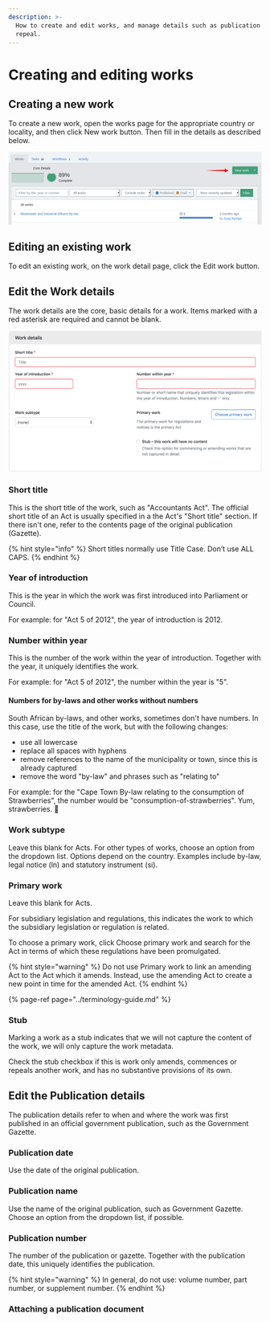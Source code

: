 ```yaml
---
description: >-
  How to create and edit works, and manage details such as publication and
  repeal.
---
```


# Creating and editing works

## Creating a new work

To create a new work, open the works page for the appropriate country or locality, and then click New work button. Then fill in the details as described below.

![](../.gitbook/assets/new-work-button.png)

## Editing an existing work

To edit an existing work, on the work detail page, click the Edit work button.

## Edit the Work details

The work details are the core, basic details for a work. Items marked with a red asterisk are required and cannot be blank.

![](../.gitbook/assets/new-work.png)

### Short title

This is the short title of the work, such as "Accountants Act". The official short title of an Act is usually specified in a the Act's "Short title" section. If there isn't one, refer to the contents page of the original publication \(Gazette\). 

{% hint style="info" %}
Short titles normally use Title Case. Don’t use ALL CAPS.
{% endhint %}

### Year of introduction

This is the year in which  the work was first introduced into Parliament or Council.

For example: for "Act 5 of 2012", the year of introduction is 2012.

### Number within year

This is the number of the work within the year of introduction. Together with the year, it uniquely identifies the work.

For example: for "Act 5 of 2012", the number within the year is "5".

#### Numbers for by-laws and other works without numbers

South African by-laws, and other works, sometimes don't have numbers. In this case, use the title of the work, but with the following changes:

* use all lowercase
* replace all spaces with hyphens
* remove references to the name of the municipality or town, since this is already captured
* remove the word "by-law" and phrases such as "relating to"

For example: for the "Cape Town By-law relating to the consumption of Strawberries", the number would be "consumption-of-strawberries". Yum, strawberries. 🍓

### Work subtype

Leave this blank for Acts. For other types of works, choose an option from the dropdown list. Options depend on the country. Examples include by-law, legal notice \(ln\) and statutory instrument \(si\).

### Primary work

Leave this blank for Acts.

For subsidiary legislation and regulations, this indicates the work to which the subsidiary legislation or regulation is related.

To choose a primary work, click Choose primary work and search for the Act in terms of which these regulations have been promulgated.

{% hint style="warning" %}
Do not use Primary work to link an amending Act to the Act which it amends. Instead, use the amending Act to create a new point in time for the amended Act. 
{% endhint %}

{% page-ref page="../terminology-guide.md" %}

### Stub

Marking a work as a stub indicates that we will not capture the content of the work, we will only capture the work metadata.

Check the stub checkbox if this is work only amends, commences or repeals another work, and has no substantive provisions of its own.

## Edit the Publication details

The publication details refer to when and where the work was first published in an official government publication, such as the Government Gazette.

### Publication date

Use the date of the original publication.

### Publication name

Use the name of the original publication, such as Government Gazette. Choose an option from the dropdown list, if possible.

### Publication number

The number of the publication or gazette. Together with the publication date, this uniquely identifies the publication.

{% hint style="warning" %}
In general, do not use: volume number, part number, or supplement number.
{% endhint %}

### Attaching a publication document

